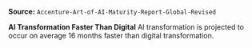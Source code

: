 **Source:** `Accenture-Art-of-AI-Maturity-Report-Global-Revised`

**AI Transformation Faster Than Digital**
AI transformation is projected to occur on average 16 months faster than digital transformation.
